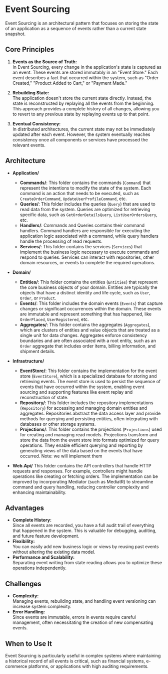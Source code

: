 # Event Sourcing

Event Sourcing is an architectural pattern that focuses on storing the state of an application as a sequence of events rather than a current state snapshot.

## Core Principles

1. **Events as the Source of Truth:**  
   In Event Sourcing, every change in the application's state is captured as an event. These events are stored immutably in an "Event Store." Each event describes a fact that occurred within the system, such as "Order Created," "Product Added to Cart," or "Payment Made."

2. **Rebuilding State:**  
   The application doesn't store the current state directly. Instead, the state is reconstructed by replaying all the events from the beginning. This approach provides a complete history of all changes, allowing you to revert to any previous state by replaying events up to that point.

3. **Eventual Consistency:**  
   In distributed architectures, the current state may not be immediately updated after each event. However, the system eventually reaches consistency once all components or services have processed the relevant events.

## Architecture

- **Application/**
  - **Commands/**: This folder contains the commands (`Command`) that represent the intentions to modify the state of the system. Each command is an action that needs to be executed, such as `CreateOrderCommand`, `UpdateUserProfileCommand`, etc.
  - **Queries/**: This folder includes the queries (`Query`) that are used to read data from the system. Queries are optimized for retrieving specific data, such as `GetOrderDetailsQuery`, `ListUserOrdersQuery`, etc.
  - **Handlers/**: Commands and Queries contains their command handlers. Command handlers are responsible for executing the application logic associated with a command, while query handlers handle the processing of read requests.
  - **Services/**: This folder contains the services (`Services`) that implement the business logic necessary to execute commands and respond to queries. Services can interact with repositories, other domain resources, or events to complete the required operations.

- **Domain/**
  - **Entities/**: This folder contains the entities (`Entities`) that represent the core business objects of your domain. Entities are typically the objects that have a distinct identity and life cycle, such as `User`, `Order`, or `Product`.
  - **Events/**: This folder includes the domain events (`Events`) that capture changes or significant occurrences within the domain. These events are immutable and represent something that has happened, like `OrderPlaced`, `UserRegistered`, etc.
  - **Aggregates/**: This folder contains the aggregates (`Aggregates`), which are clusters of entities and value objects that are treated as a single unit for data changes. Aggregates enforce consistency boundaries and are often associated with a root entity, such as an `Order` aggregate that includes order items, billing information, and shipment details.

- **Infrastructure/**
  - **EventStore/**: This folder contains the implementation for the event store (`EventStore`), which is a specialized database for storing and retrieving events. The event store is used to persist the sequence of events that have occurred within the system, enabling event sourcing and supporting features like event replay and reconstruction of state.
  - **Repository/**: This folder includes the repository implementations (`Repository`) for accessing and managing domain entities and aggregates. Repositories abstract the data access layer and provide methods for querying and persisting entities, often integrating with databases or other storage systems.
  - **Projections/**: This folder contains the projections (`Projections`) used for creating and managing read models. Projections transform and store the data from the event store into formats optimized for query operations. They enable efficient querying and reporting by generating views of the data based on the events that have occurred. Note: we will implement them

- **Web.Api/**
This folder contains the API controllers that handle HTTP requests and responses. For example, controllers might handle operations like creating or fetching orders. The implementation can be improved by incorporating Mediator (such as MediatR) to streamline command and query handling, reducing controller complexity and enhancing maintainability.

## Advantages

- **Complete History:**  
  Since all events are recorded, you have a full audit trail of everything that happened in the system. This is valuable for debugging, auditing, and future feature development.
- **Flexibility:**  
  You can easily add new business logic or views by reusing past events without altering the existing data model.
- **Performance and Scalability:**  
  Separating event writing from state reading allows you to optimize these operations independently.

## Challenges

- **Complexity:**  
  Managing events, rebuilding state, and handling event versioning can increase system complexity.
- **Error Handling:**  
  Since events are immutable, errors in events require careful management, often necessitating the creation of new compensating events.

## When to Use It

Event Sourcing is particularly useful in complex systems where maintaining a historical record of all events is critical, such as financial systems, e-commerce platforms, or applications with high auditing requirements.
